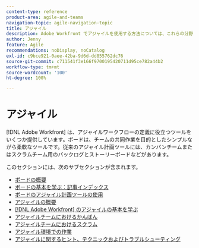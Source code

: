 ```yaml
---
content-type: reference
product-area: agile-and-teams
navigation-topic: agile-navigation-topic
title: アジャイル
description: Adobe Workfront でアジャイルを使用する方法については、これらの分野の記事を参照してください。
author: Jenny
feature: Agile
recommendations: noDisplay, noCatalog
exl-id: c9bce921-0aee-42ba-9d6d-dd855762dc76
source-git-commit: c711541f3e166f9700195420711d95ce782a44b2
workflow-type: tm+mt
source-wordcount: '100'
ht-degree: 100%

---
```


# アジャイル

[!DNL Adobe Workfront] は、アジャイルワークフローの定義に役立つツールをいくつか提供しています。ボードは、チームの共同作業を目的としたシンプルながら柔軟なツールです。従来のアジャイル計画ツールには、カンバンチームまたはスクラムチーム用のバックログとストーリーボードなどがあります。

このセクションには、次のサブセクションが含まれます。

* [ボードの概要](../agile/boards-overview.md)
* [ボードの基本を学ぶ：記事インデックス](../agile/get-started-with-boards/get-started-with-boards.md)
* [ボードのアジャイル計画ツールの使用](/help/quicksilver/agile/use-boards-agile-planning-tools/agile-planning-tools-overview.md)
* [アジャイルの概要](../agile/agile-overview.md)
* [ [!DNL Adobe Workfront] のアジャイルの基本を学ぶ](../agile/get-started-with-agile-in-workfront/get-started-with-agile.md)
* [アジャイルチームにおけるかんばん](../agile/use-kanban-in-an-agile-team/using-kanban-in-an-agile-team.md)
* [アジャイルチームにおけるスクラム](../agile/use-scrum-in-an-agile-team/scrum-in-an-agile-team.md)
* [アジャイル環境での作業](../agile/work-in-an-agile-environment/work-in-an-agile-environment.md)
* [アジャイルに関するヒント、テクニックおよびトラブルシューティング](../agile/tips-tricks-and-troubleshooting/tips-tricks-troubleshooting-agile.md)
